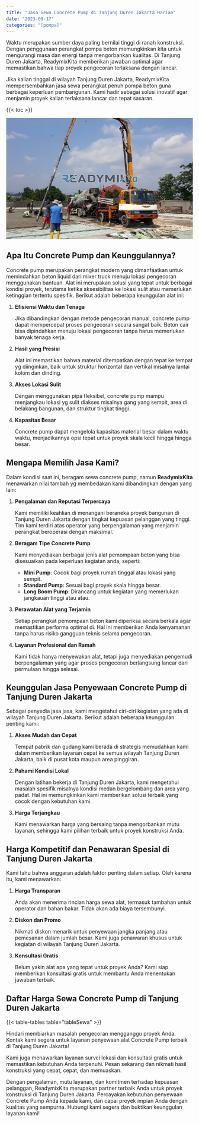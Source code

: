 ```yaml
---
title: "Jasa Sewa Concrete Pump di Tanjung Duren Jakarta Harian"
date: "2023-09-17"
categories: "[pompa]"
---
```


Waktu merupakan sumber daya paling bernilai tinggi di ranah konstruksi. Dengan penggunaan perangkat pompa beton memungkinkan kita untuk mengurangi masa dan energi tanpa mengorbankan kualitas. Di Tanjung Duren Jakarta, ReadymixKita memberikan jawaban optimal agar memastikan bahwa tiap proyek pengecoran terlaksana dengan lancar.

Jika kalian tinggal di wilayah Tanjung Duren Jakarta, ReadymixKita mempersembahkan jasa sewa perangkat penuh pompa beton guna berbagai keperluan pembangunan. Kami hadir sebagai solusi inovatif agar menjamin proyek kalian terlaksana lancar dan tepat sasaran.

{{< toc >}}

![Jasa Sewa Concrete Pump di Tanjung Duren Jakarta Harian](/images/pompa/sewa-pompa-10.jpg)

## Apa Itu Concrete Pump dan Keunggulannya?

Concrete pump merupakan perangkat modern yang dimanfaatkan untuk memindahkan beton liquid dari mixer truck menuju lokasi pengecoran menggunakan bantuan. Alat ini merupakan solusi yang tepat untuk berbagai kondisi proyek, terutama ketika aksesibilitas ke lokasi sulit atau memerlukan ketinggian tertentu spesifik. Berikut adalah beberapa keunggulan alat ini:

1. **Efisiensi Waktu dan Tenaga**

   Jika dibandingkan dengan metode pengecoran manual, concrete pump dapat mempercepat proses pengecoran secara sangat baik. Beton cair bisa dipindahkan menuju lokasi pengecoran tanpa harus memerlukan banyak tenaga kerja.

2. **Hasil yang Presisi**

   Alat ini memastikan bahwa material ditempatkan dengan tepat ke tempat yg diinginkan, baik untuk struktur horizontal dan vertikal misalnya lantai kolom dan dinding.

3. **Akses Lokasi Sulit**

   Dengan menggunakan pipa fleksibel, concrete pump mampu menjangkau lokasi yg sulit diakses misalnya gang yang sempit, area di belakang bangunan, dan struktur tingkat tinggi.

4. **Kapasitas Besar**

   Concrete pump dapat mengelola kapasitas material besar dalam waktu waktu, menjadikannya opsi tepat untuk proyek skala kecil hingga hingga besar.

## Mengapa Memilih Jasa Kami?

Dalam kondisi saat ini, beragam sewa concrete pump, namun **ReadymixKita** menawarkan nilai tambah yg membedakan kami dibandingkan dengan yang lain:

1. **Pengalaman dan Reputasi Terpercaya**

   Kami memiliki keahlian di menangani beraneka proyek bangunan di Tanjung Duren Jakarta dengan tingkat kepuasan pelanggan yang tinggi. Tim kami terdiri atas operator yang berpengalaman yang menjamin perangkat beroperasi dengan maksimal.

2. **Beragam Tipe Concrete Pump**

   Kami menyediakan berbagai jenis alat pemompaan beton yang bisa disesuaikan pada keperluan kegiatan anda, seperti:
   - **Mini Pump**: Cocok bagi proyek rumah tinggal atau lokasi yang sempit.
   - **Standard Pump**: Sesuai bagi proyek skala hingga besar.
   - **Long Boom Pump**: Dirancang untuk kegiatan yang memerlukan jangkauan tinggi atau atau.

3. **Perawatan Alat yang Terjamin**

   Setiap perangkat pemompaan beton kami diperiksa secara berkala agar memastikan performa optimal di. Hal ini memberikan Anda kenyamanan tanpa harus risiko gangguan teknis selama pengecoran.

4. **Layanan Profesional dan Ramah**

   Kami tidak hanya menyewakan alat, tetapi juga menyediakan pengemudi berpengalaman yang agar proses pengecoran berlangsung lancar dari permulaan hingga selesai.

## Keunggulan Jasa Penyewaan Concrete Pump di Tanjung Duren Jakarta

Sebagai penyedia jasa jasa, kami mengetahui ciri-ciri kegiatan yang ada di wilayah Tanjung Duren Jakarta. Berikut adalah beberapa keunggulan penting kami:

1. **Akses Mudah dan Cepat**

   Tempat pabrik dan gudang kami berada di strategis memudahkan kami dalam memberikan layanan cepat ke semua wilayah Tanjung Duren Jakarta, baik di pusat kota maupun area pinggiran.

2. **Pahami Kondisi Lokal**

   Dengan latihan bekerja di Tanjung Duren Jakarta, kami mengetahui masalah spesifik misalnya kondisi medan bergelombang dan area yang padat. Hal ini memungkinkan kami memberikan solusi terbaik yang cocok dengan kebutuhan kami.

3. **Harga Terjangkau**

   Kami menawarkan harga yang bersaing tanpa mengorbankan mutu layanan, sehingga kami pilihan terbaik untuk proyek konstruksi Anda.

## Harga Kompetitif dan Penawaran Spesial di Tanjung Duren Jakarta

Kami tahu bahwa anggaran adalah faktor penting dalam setiap. Oleh karena itu, kami menawarkan:

1. **Harga Transparan**

   Anda akan menerima rincian harga sewa alat, termasuk tambahan untuk operator dan bahan bakar. Tidak akan ada biaya tersembunyi.

2. **Diskon dan Promo**

   Nikmati diskon menarik untuk penyewaan jangka panjang atau pemesanan dalam jumlah besar. Kami juga penawaran khusus untuk kegiatan di wilayah Tanjung Duren Jakarta.

3. **Konsultasi Gratis**

   Belum yakin alat apa yang tepat untuk proyek Anda? Kami siap memberikan konsultasi gratis untuk membantu Anda menentukan jawaban terbaik.

## Daftar Harga Sewa Concrete Pump di Tanjung Duren Jakarta

{{< table-tables table="tableSewa" >}}

Hindari membiarkan masalah pengecoran mengganggu proyek Anda. Kontak kami segera untuk layanan penyewaan alat Concrete Pump terbaik di Tanjung Duren Jakarta!

Kami juga menawarkan layanan survei lokasi dan konsultasi gratis untuk memastikan kebutuhan Anda terpenuhi. Pesan sekarang dan nikmati hasil konstruksi yang cepat, cepat, dan memuaskan.

Dengan pengalaman, mutu layanan, dan komitmen terhadap kepuasan pelanggan, ReadymixKita merupakan partner terbaik Anda untuk proyek konstruksi di Tanjung Duren Jakarta. Percayakan kebutuhan penyewaan Concrete Pump Anda kepada kami, dan capai proyek impian Anda dengan kualitas yang sempurna. Hubungi kami segera dan buktikan keunggulan layanan kami!